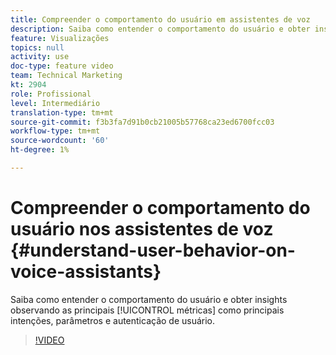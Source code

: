 ```yaml
---
title: Compreender o comportamento do usuário em assistentes de voz
description: Saiba como entender o comportamento do usuário e obter insights observando métricas principais, como principais intenções, parâmetros e autenticação de usuário.
feature: Visualizações
topics: null
activity: use
doc-type: feature video
team: Technical Marketing
kt: 2904
role: Profissional
level: Intermediário
translation-type: tm+mt
source-git-commit: f3b3fa7d91b0cb21005b57768ca23ed6700fcc03
workflow-type: tm+mt
source-wordcount: '60'
ht-degree: 1%

---
```



# Compreender o comportamento do usuário nos assistentes de voz {#understand-user-behavior-on-voice-assistants}

Saiba como entender o comportamento do usuário e obter insights observando as principais [!UICONTROL métricas] como principais intenções, parâmetros e autenticação de usuário.

>[!VIDEO](https://video.tv.adobe.com/v/27227/?quality=9)
